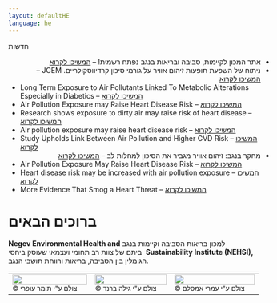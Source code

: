 ```yaml
---
layout: defaultHE
language: he
---
```


<div class="home">
	
<div class="ticker-container" dir="ltr">
  <div class="ticker-caption">
    <p>חדשות</p>
  </div>
  <ul>
    <div dir="rtl">
      <li><span>אתר המכון לקיימות, סביבה ובריאות בנגב נפתח רשמית! &ndash; <a href="#">המשיכו לקרוא</a></span></li>
    </div>
    <div dir="rtl">
      <li><span>ניתוח של השפעת תופעות זיהום אוויר על גורמי סיכון קרדיווסקולריים. JCEM  &ndash; <a href="#">המשיכו לקרוא</a></span></li>
    </div>
        <div>
      <li><span>Long Term Exposure to Air Pollutants Linked To Metabolic Alterations Especially in Diabetics  &ndash; <a href="http://medicalresearch.com/author-interviews/long-term-exposure-to-air-pollutants-linked-to-metabolic-alterations-especially-in-diabetics/24722/" target="_blank">המשיכו לקרוא</a></span></li>
    </div>
    <div>
      <li><span>Air Pollution Exposure may Raise Heart Disease Risk  &ndash; <a href="http://in.bgu.ac.il/en/Pages/news/airpollution_heart.aspx" target="_blank">המשיכו לקרוא</a></span></li>
    </div>
    <div>
      <li><span>Research shows exposure to dirty air may raise risk of heart disease  &ndash; <a href="http://www.jpost.com/Business-and-Innovation/Health-and-Science/Research-shows-exposure-to-dirty-air-may-raise-risk-of-heart-disease-455119" target="_blank">המשיכו לקרוא</a></span></li>
    </div>
    <div>
      <li><span>Air pollution exposure may raise heart disease risk  &ndash; <a href="https://www.sciencedaily.com/releases/2016/05/160524144659.htm" target="_blank">המשיכו לקרוא</a></span></li>
    </div>
    <div>
      <li><span>Study Upholds Link Between Air Pollution and Higher CVD Risk  &ndash; <a href="http://www.doctorslounge.com/index.php/news/pb/63911" target="_blank">המשיכו לקרוא</a></span></li>
    </div>
    <div dir="rtl">
      <li><span>מחקר בנגב: זיהום אוויר מגביר את הסיכון למחלות לב  &ndash; <a href="http://www.nrg.co.il/online/13/ART2/781/737.html" target="_blank">המשיכו לקרוא</a></span></li>
    </div>
    <div>
      <li><span>Air Pollution Exposure May Raise Heart Disease Risk  &ndash; <a href="https://www.endocrine.org/news-room/current-press-releases/air-pollution-exposure-may-raise-heart-disease-risk" target="_blank">המשיכו לקרוא</a></span></li>
    </div>
    <div>
      <li><span>Heart disease risk may be increased with air pollution exposure  &ndash; <a href="http://www.medicalnewstoday.com/articles/310479.php" target="_blank">המשיכו לקרוא</a></span></li>
    </div>
    <div>
      <li><span>More Evidence That Smog a Heart Threat  &ndash; <a href="https://consumer.healthday.com/respiratory-and-allergy-information-2/air-pollution-health-news-540/air-pollution-heart-disease-risk-jcem-release-batch-2689-711202.html" target="_blank">המשיכו לקרוא</a></span></li>
    </div>
  </ul>
</div>	
	
<h1>ברוכים הבאים</h1>
	
<p>
 למכון בריאות הסביבה וקיימות בנגב  <span dir="ltr"> <b>Negev Environmental Health and Sustainability Institute (NEHSI),</b> </span> &nbsp; ביתם של צוות רב תחומי ועצמאי שעוסק ביחסי הגומלין בין הסביבה, בריאות ורווחת תושבי הנגב. 
</p>
</div>

<table style="width:100%">
  <tr>
    <td><img src="http://nehsi.org/images/rsz_1b7dust.png" style="width:100%;height:64%;"><small>© צולם ע"י תומר עופרי</small></td>
    <td><img src="http://nehsi.org/images/rsz_1b7ya.png" style="width:100%;height:64%;"><small>© צולם ע"י גילה ברנד</small></td>		
<td><img src="http://nehsi.org/images/rsz_1omriamsalem.png" style="width:100%;height:64%;"><small>© צולם ע"י עמרי אמסלם</small></td>  </tr>
</table>
